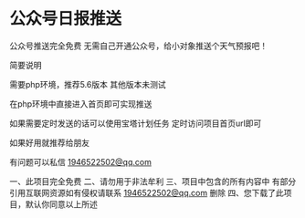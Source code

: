 # 公众号日报推送
公众号推送完全免费 无需自己开通公众号，给小对象推送个天气预报吧！

简要说明

需要php环境，推荐5.6版本 其他版本未测试

在php环境中直接进入首页即可实现推送

如果需要定时发送的话可以使用宝塔计划任务 定时访问项目首页url即可

如果好用就推荐给朋友 

有问题可以私信 1946522502@qq.com 

一、此项目完全免费
二、请勿用于非法牟利
三、项目中包含的所有内容中 有部分引用互联网资源如有侵权请联系 1946522502@qq.com 删除
四、您下载了此项目，默认你同意以上所述
